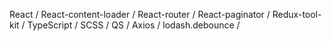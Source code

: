 React / React-content-loader / React-router / React-paginator / Redux-tool-kit / TypeScript / SCSS / QS / Axios / lodash.debounce /
